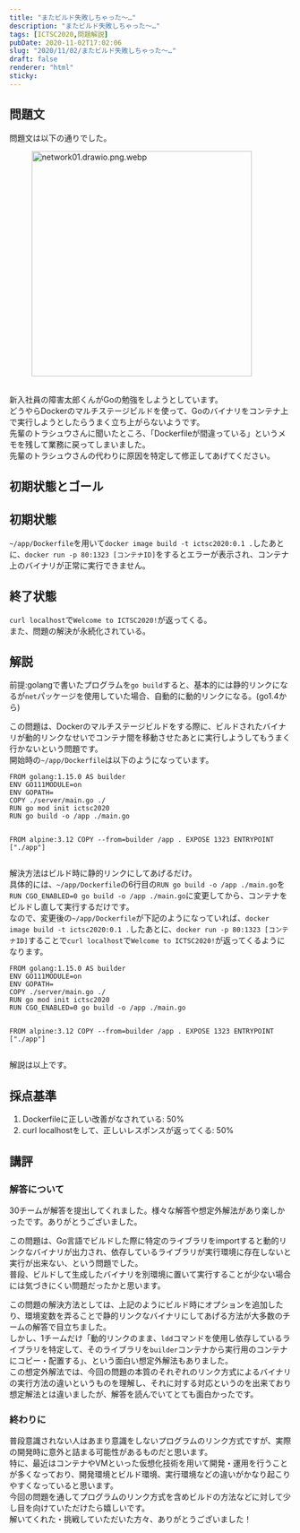 ```yaml
---
title: "またビルド失敗しちゃった～…"
description: "またビルド失敗しちゃった～…"
tags: [ICTSC2020,問題解説]
pubDate: 2020-11-02T17:02:06
slug: "2020/11/02/またビルド失敗しちゃった～…"
draft: false
renderer: "html"
sticky: 
---
```



<h2>問題文</h2>



<p>問題文は以下の通りでした。</p>



<figure class="wp-block-image size-large"><img decoding="async" loading="lazy" width="393" height="402" src="/images/wp/2020/11/image-1.png.webp" alt="network01.drawio.png.webp" class="wp-image-3202"/></figure>



<p>  <br>
  新入社員の障害太郎くんがGoの勉強をしようとしています。  <br>
  どうやらDockerのマルチステージビルドを使って、Goのバイナリをコンテナ上で実行しようとしたらうまく立ち上がらないようです。  <br>
  先輩のトラシュウさんに聞いたところ、「Dockerfileが間違っている」というメモを残して業務に戻ってしまいました。  <br>
  先輩のトラシュウさんの代わりに原因を特定して修正してあげてください。</p>



<h2>初期状態とゴール</h2>



<h2>初期状態</h2>



<p><code>~/app/Dockerfile</code>を用いて<code>docker image build -t ictsc2020:0.1 .</code>したあとに、<code>docker run -p 80:1323 [コンテナID]</code>をするとエラーが表示され、コンテナ上のバイナリが正常に実行できません。  </p>



<h2>終了状態</h2>



<p><code>curl localhost</code>で<code>Welcome to ICTSC2020!</code>が返ってくる。<br>
また、問題の解決が永続化されている。</p>



<h2>解説</h2>



<p>前提:golangで書いたプログラムを<code>go build</code>すると、基本的には静的リンクになるが<code>net</code>パッケージを使用していた場合、自動的に動的リンクになる。(go1.4から)  </p>



<p>この問題は、Dockerのマルチステージビルドをする際に、ビルドされたバイナリが動的リンクなせいでコンテナ間を移動させたあとに実行しようしてもうまく行かないという問題です。  <br>
開始時の<code>~/app/Dockerfile</code>は以下のようになっています。  </p>


<div class="wp-block-syntaxhighlighter-code "><pre class="brush: plain; title: ; title: ; notranslate" title=""><code>FROM golang:1.15.0 AS builder
ENV GO111MODULE=on
ENV GOPATH=
COPY ./server/main.go ./
RUN go mod init ictsc2020
RUN go build -o /app ./main.go


FROM alpine:3.12
COPY --from=builder /app .
EXPOSE 1323
ENTRYPOINT &#91;&quot;./app&quot;]</code></pre></div>


<p>解決方法はビルド時に静的リンクにしてあげるだけ。  <br>
具体的には、<code>~/app/Dockerfile</code>の6行目の<code>RUN go build -o /app ./main.go</code>を<code>RUN CGO_ENABLED=0 go build -o /app ./main.go</code>に変更してから、コンテナをビルドし直して実行するだけです。<br>
なので、変更後の<code>~/app/Dockerfile</code>が下記のようになっていれば、<code>docker image build -t ictsc2020:0.1 .</code>したあとに、<code>docker run -p 80:1323 [コンテナID]</code>することで<code>curl localhost</code>で<code>Welcome to ICTSC2020!</code>が返ってくるようになります。  </p>


<div class="wp-block-syntaxhighlighter-code "><pre class="brush: plain; title: ; title: ; notranslate" title=""><code>FROM golang:1.15.0 AS builder
ENV GO111MODULE=on
ENV GOPATH=
COPY ./server/main.go ./
RUN go mod init ictsc2020
RUN CGO_ENABLED=0 go build -o /app ./main.go


FROM alpine:3.12
COPY --from=builder /app .
EXPOSE 1323
ENTRYPOINT &#91;&quot;./app&quot;]</code></pre></div>


<p>解説は以上です。</p>



<h2>採点基準</h2>



<ol><li>Dockerfileに正しい改善がなされている: 50%</li><li>curl localhostをして、正しいレスポンスが返ってくる: 50%</li></ol>



<h2>講評</h2>



<h3>解答について</h3>



<p>30チームが解答を提出してくれました。様々な解答や想定外解法があり楽しかったです。ありがとうございました。  </p>



<p>この問題は、Go言語でビルドした際に特定のライブラリをimportすると動的リンクなバイナリが出力され、依存しているライブラリが実行環境に存在しないと実行が出来ない、という問題でした。  <br>
 普段、ビルドして生成したバイナリを別環境に置いて実行することが少ない場合には気づきにくい問題だったかと思います。  </p>



<p>この問題の解決方法としては、上記のようにビルド時にオプションを追加したり、環境変数を弄ることで静的リンクなバイナリにしてあげる方法が大多数のチームの解答で目立ちました。   <br>
 しかし、1チームだけ「動的リンクのまま、<code>ldd</code>コマンドを使用し依存しているライブラリを特定して、そのライブラリを<code>builder</code>コンテナから実行用のコンテナにコピー・配置する」、という面白い想定外解法もありました。  <br>
 この想定外解法では、今回の問題の本質のそれぞれのリンク方式によるバイナリの実行方法の違いというものを理解し、それに対する対応というのを出来ており想定解法とは違いましたが、解答を読んでいてとても面白かったです。  </p>



<h3>終わりに</h3>



<p>普段意識されない人はあまり意識をしないプログラムのリンク方式ですが、実際の開発時に意外と詰まる可能性があるものだと思います。  <br>
 特に、最近はコンテナやVMといった仮想化技術を用いて開発・運用を行うことが多くなっており、開発環境とビルド環境、実行環境などの違いがかなり起こりやすくなっていると思います。  <br>
 今回の問題を通してプログラムのリンク方式を含めビルドの方法などに対して少し目を向けていただけたら嬉しいです。  <br>
 解いてくれた・挑戦していただいた方々、ありがとうございました！</p>
